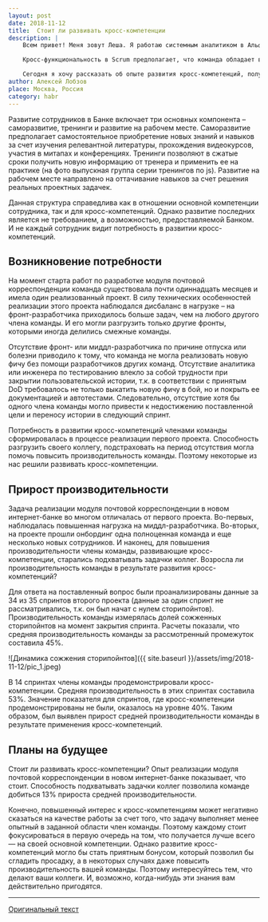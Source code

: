 ```yaml
---
layout: post
date: 2018-11-12
title:  Стоит ли развивать кросс-компетенции
description: |
    Всем привет! Меня зовут Леша. Я работаю системным аналитиком в Альфа-Банке, где занимаюсь развитием электронных каналов, в частности, новым интернет-банком для юридических лиц и индивидуальных предпринимателей.<br><br>

    Кросс-функциональность в Scrum предполагает, что команда обладает всеми компетенциями, необходимыми для самостоятельной разработки продукта. Но должен ли каждый член команды фокусироваться строго на своей основной компетенции? Или стоит развивать кросс-компетенции, на которых специализируются коллеги?<br><br>

    Сегодня я хочу рассказать об опыте развития кросс-компетенций, полученном моей командой при реализации модуля почтовой корреспонденции в новом интернет-банке. Как мы до этого дошли и что из этого вышло? Всех заинтересованных прошу под кат.
author: Алексей Лобзов
place: Москва, Россия
category: habr
---
```


Развитие сотрудников в Банке включает три основных компонента – саморазвитие, тренинги и развитие на рабочем месте. Саморазвитие предполагает самостоятельное приобретение новых знаний и навыков за счет изучения релевантной литературы, прохождения видеокурсов, участия в митапах и конференциях. Тренинги позволяют в сжатые сроки получить новую информацию от тренера и применить ее на практике (на фото выпускная группа серии тренингов по js). Развитие на рабочем месте направлено на оттачивание навыков за счет решения реальных проектных задачек.

Данная структура справедлива как в отношении основной компетенции сотрудника, так и для кросс-компетенций. Однако развитие последних является не требованием, а возможностью, предоставляемой Банком. И не каждый сотрудник видит потребность в развитии кросс-компетенций.

## Возникновение потребности

На момент старта работ по разработке модуля почтовой корреспонденции команда существовала почти одиннадцать месяцев и имела один реализованный проект. В силу технических особенностей реализации этого проекта наблюдался дисбаланс в нагрузке – на фронт-разработчика приходилось больше задач, чем на любого другого члена команды. И его могли разгрузить только другие фронты, которыми иногда делились смежные команды.

Отсутствие фронт- или миддл-разработчика по причине отпуска или болезни приводило к тому, что команда не могла реализовать новую фичу без помощи разработчиков других команд. Отсутствие аналитика или инженера по тестированию влекло за собой трудности при закрытии пользовательской истории, т.к. в соответствии с принятым DoD требовалось не только выкатить новую фичу в бой, но и покрыть ее документацией и автотестами. Следовательно, отсутствие хотя бы одного члена команды могло привести к недостижению поставленной цели и переносу истории в следующий спринт.

Потребность в развитии кросс-компетенций членами команды сформировалась в процессе реализации первого проекта. Способность разгрузить своего коллегу, подстраховать на период отсутствия могла помочь повысить производительность команды. Поэтому некоторые из нас решили развивать кросс-компетенции.

## Прирост производительности

Задача реализации модуля почтовой корреспонденции в новом интернет-банке во многом отличалась от первого проекта. Во-первых, наблюдалась повышенная нагрузка на миддл-разработчика. Во-вторых, на проекте прошли онбординг одна полноценная команда и еще несколько новых сотрудников. И наконец, для повышения производительности члены команды, развивающие кросс-компетенции, старались подхватывать задачки коллег. Возросла ли производительность команды в результате развития кросс-компетенций?

Для ответа на поставленный вопрос были проанализированы данные за 34 из 35 спринтов второго проекта (данные за один спринт не рассматривались, т.к. он был начат с нулем сторипойнтов). Производительность команды измерялась долей сожженных сторипойнтов на момент закрытия спринта. Расчеты показали, что средняя производительность команды за рассмотренный промежуток составила 45%.

![Динамика сожжения сторипойнтов]({{ site.baseurl }}/assets/img/2018-11-12/pic_1.jpeg)

В 14 спринтах члены команды продемонстрировали кросс-компетенции. Средняя производительность в этих спринтах составила 53%. Значение показателя для спринтов, где кросс-компетенции продемонстрированы не были, оказалось на уровне 40%. Таким образом, был выявлен прирост средней производительности команды в результате применения кросс-компетенций.

## Планы на будущее

Стоит ли развивать кросс-компетенции? Опыт реализации модуля почтовой корреспонденции в новом интернет-банке показывает, что стоит. Способность подхватывать задачки коллег позволила команде добиться 13% прироста средней производительности.

Конечно, повышенный интерес к кросс-компетенциям может негативно сказаться на качестве работы за счет того, что задачу выполняет менее опытный в заданной области член команды. Поэтому каждому стоит фокусироваться в первую очередь на том, что получается лучше всего — на своей основной компетенции. Однако развитие кросс-компетенций могло бы стать приятным бонусом, который позволил бы сгладить просадку, а в некоторых случаях даже повысить производительность вашей команды. Поэтому интересуйтесь тем, что делают ваши коллеги. И, возможно, когда-нибудь эти знания вам действительно пригодятся.

---

[Оригинальный текст](https://habr.com/ru/companies/alfa/articles/429502/)